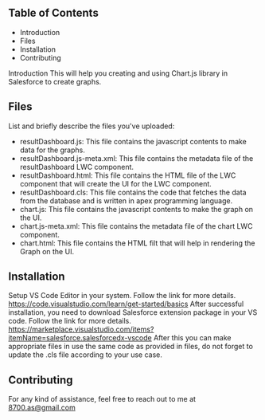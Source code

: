## Table of Contents
- Introduction
- Files
- Installation
- Contributing

Introduction
This will help you creating and using Chart.js library in Salesforce to create graphs.

## Files
List and briefly describe the files you've uploaded:
- resultDashboard.js: This file contains the javascript contents to make data for the graphs.
- resultDashboard.js-meta.xml: This file contains the metadata file of the resultDashboard LWC component.
- resultDashboard.html: This file contains the HTML file of the LWC component that will create the UI for the LWC component.
- resultDashboard.cls: This file contains the code that fetches the data from the database and is written in apex programming language.
- chart.js: This file contains the javascript contents to make the graph on the UI.
- chart.js-meta.xml: This file contains the metadata file of the chart LWC component.
- chart.html: This file contains the HTML filt that will help in rendering the Graph on the UI.

## Installation
Setup VS Code Editor in your system. Follow the link for more details.
    https://code.visualstudio.com/learn/get-started/basics
After successful installation, you need to download Salesforce extension package in your VS code. Follow the link for more details.
    https://marketplace.visualstudio.com/items?itemName=salesforce.salesforcedx-vscode
After this you can make appropriate files in use the same code as provided in files, do not forget to update the .cls file according to your use case.

## Contributing
For any kind of assistance, feel free to reach out to me at 8700.as@gmail.com

